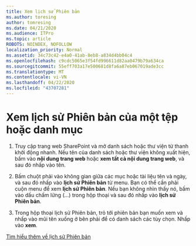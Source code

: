 ```yaml
---
title: Xem lịch sử Phiên bản
ms.author: toresing
author: tomresing
ms.date: 04/21/2020
ms.audience: ITPro
ms.topic: article
ROBOTS: NOINDEX, NOFOLLOW
localization_priority: Normal
ms.assetid: 34c73c42-e4a0-41ab-8eb8-a834d4bb04c4
ms.openlocfilehash: c9cdc5065e3f54fd996611d82aa0479b79a634ca
ms.sourcegitcommit: 55eff703a17e500681d8fa6a87eb067019ade3cc
ms.translationtype: MT
ms.contentlocale: vi-VN
ms.lasthandoff: 04/22/2020
ms.locfileid: "43707281"
---
```

# <a name="view-version-history-of-a-file-or-list-item"></a>Xem lịch sử Phiên bản của một tệp hoặc danh mục

1. Truy cập trang web SharePoint và mở danh sách hoặc thư viện từ thanh khởi động nhanh. Nếu tên của danh sách hoặc thư viện không xuất hiện, bấm vào **nội dung trang web** hoặc **xem tất cả nội dung trang web**, và sau đó nhấp vào tên.
    
2. Bấm chuột phải vào không gian giữa các mục hoặc tài liệu tên và ngày, và sau đó nhấp vào **lịch sử Phiên bản** từ menu. Bạn có thể cần phải cuộn menu để xem **lịch sử Phiên bản**. Nếu bạn không nhìn thấy nó, bấm vào dấu chấm lửng (...) trong hộp thoại và sau đó nhấp vào **lịch sử Phiên bản**.
    
3. Trong hộp thoại lịch sử Phiên bản, trỏ tới phiên bản bạn muốn xem và nhấp vào mũi tên xuống ở bên phải để có danh sách các tùy chọn. Nhấp vào **xem**.
    
[Tìm hiểu thêm về lịch sử Phiên bản](https://go.microsoft.com/fwlink/?linkid=875709)
  

